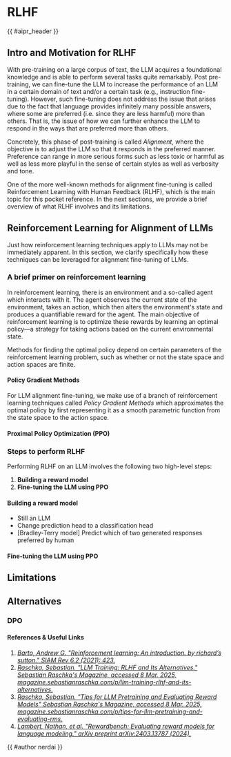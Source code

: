 <!-- markdownlint-disable-file MD033 -->

# RLHF

<!-- Header -->

{{ #aipr_header }}

<!-- Main Body -->

## Intro and Motivation for RLHF

With pre-training on a large corpus of text, the LLM acquires a foundational
knowledge and is able to perform several tasks quite remarkably. Post pre-training,
we can fine-tune the LLM to increase the performance of an LLM in a certain domain
of text and/or a certain task (e.g., instruction fine-tuning). However, such fine-tuning
does not address the issue that arises due to the fact that language provides infinitely
many possible answers, where some are preferred (i.e. since they are less harmful)
more than others. That is, the issue of how we can further enhance the LLM to
respond in the ways that are preferred more than others.

Concretely, this phase of post-training is called _Alignment_, where the objective
is to adjust the LLM so that it responds in the preferred manner. Preference can
range in more serious forms such as less toxic or harmful as well as less more playful
in the sense of certain styles as well as verbosity and tone.

One of the more well-known methods for alignment fine-tuning is called Reinforcement
Learning with Human Feedback (RLHF), which is the main topic for this pocket reference.
In the next sections, we provide a brief overview of what RLHF involves and its limitations.

## Reinforcement Learning for Alignment of LLMs

Just how reinforcement learning techniques apply to LLMs may not be immediately
apparent. In this section, we clarify specifically how these techniques can be
leveraged for alignment fine-tuning of LLMs.

### A brief primer on reinforcement learning

In reinforcement learning, there is an environment and a so-called agent which
interacts with it. The agent observes the current state of the environment, takes
an action, which then alters the environment's state and produces a quantifiable
reward for the agent. The main objective of reinforcement learning is to optimize
these rewards by learning an optimal policy—a strategy for taking actions based
on the current environmental state.

Methods for finding the optimal policy depend on certain parameters of the reinforcement
learning problem, such as whether or not the state space and action spaces are finite.

#### Policy Gradient Methods

For LLM alignment fine-tuning, we make use of a branch of reinforcement learning
techniques called _Policy Gradient Methods_ which approximates the optimal policy
by first representing it as a smooth parametric function from the state space to
the action space.

#### Proximal Policy Optimization (PPO)

### Steps to perform RLHF

Performing RLHF on an LLM involves the following two high-level steps:

1. **Building a reward model**
2. **Fine-tuning the LLM using PPO**

#### Building a reward model

- Still an LLM
- Change prediction head to a classification head
- [Bradley-Terry model] Predict which of two generated responses preferred by human

#### Fine-tuning the LLM using PPO

## Limitations

## Alternatives

### DPO

#### References & Useful Links <!-- markdownlint-disable-line MD001 -->

1. [_Barto, Andrew G. "Reinforcement learning: An introduction. by richard’s sutton."
   SIAM Rev 6.2 (2021): 423._](http://www.incompleteideas.net/book/the-book.html)
1. [_Raschka, Sebastian. "LLM Training: RLHF and Its Alternatives." Sebastian
   Raschka's Magazine, accessed 8 Mar. 2025,
   magazine.sebastianraschka.com/p/llm-training-rlhf-and-its-alternatives._](https://magazine.sebastianraschka.com/p/llm-training-rlhf-and-its-alternatives)
1. [_Raschka, Sebastian. "Tips for LLM Pretraining and Evaluating Reward Models"
   Sebastian Raschka's Magazine, accessed 8 Mar. 2025,
   magazine.sebastianraschka.com/p/tips-for-llm-pretraining-and-evaluating-rms._](https://magazine.sebastianraschka.com/p/tips-for-llm-pretraining-and-evaluating-rms)
1. [_Lambert, Nathan, et al. "Rewardbench: Evaluating reward models for language
   modeling." arXiv preprint arXiv:2403.13787 (2024)._](https://arxiv.org/abs/2403.13787)

<!-- Contributions -->

{{ #author nerdai }}
